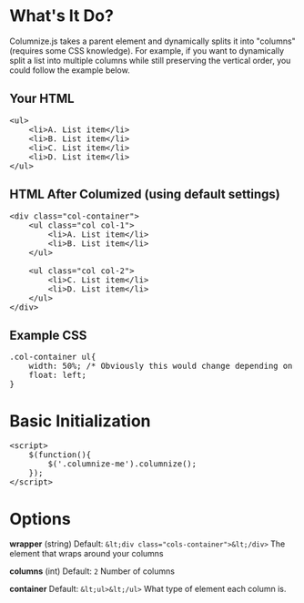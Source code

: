 # What's It Do?

Columnize.js takes a parent element and dynamically splits it into "columns" (requires some CSS knowledge). For example, if you want to dynamically split a list into multiple columns while still preserving the vertical order, you could follow the example below. 

## Your HTML

<pre>
&lt;ul>
    &lt;li>A. List item&lt;/li>
    &lt;li>B. List item&lt;/li>
    &lt;li>C. List item&lt;/li>
    &lt;li>D. List item&lt;/li>
&lt;/ul>
</pre>

## HTML After Columized (using default settings)

<pre>
&lt;div class="col-container">
    &lt;ul class="col col-1">
        &lt;li>A. List item&lt;/li>
        &lt;li>B. List item&lt;/li>
    &lt;/ul>

    &lt;ul class="col col-2">
        &lt;li>C. List item&lt;/li>
        &lt;li>D. List item&lt;/li>
    &lt;/ul>
&lt;/div>
</pre>

## Example CSS
<pre>
.col-container ul{
    width: 50%; /* Obviously this would change depending on how many columns you have */
    float: left;
}
</pre>

# Basic Initialization
<pre>
&lt;script>
    $(function(){
        $('.columnize-me').columnize();
    });
&lt;/script>
</pre>

# Options

**wrapper** (string)
Default: `&lt;div class="cols-container">&lt;/div>`
The element that wraps around your columns

**columns** (int)
Default: `2`
Number of columns

**container**
Default: `&lt;ul>&lt;/ul>`
What type of element each column is.